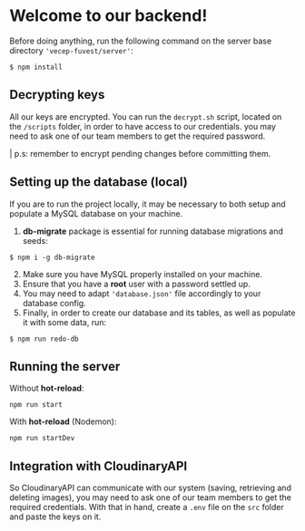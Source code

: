 # Welcome to our backend!

Before doing anything, run the following command on the server base directory `'vecep-fuvest/server'`:

```
$ npm install
```

## Decrypting keys
All our keys are encrypted. You can run the `decrypt.sh` script, located on the `/scripts` folder, in order to have access to our credentials. you may need to ask one of our team members to get the required password.

| p.s: remember to encrypt pending changes before committing them.  

## Setting up the database (local)
If you are to run the project locally, it may be necessary to both setup and populate a MySQL database on your machine.

1. **db-migrate** package is essential for running database migrations and seeds:

```
$ npm i -g db-migrate
```

2. Make sure you have MySQL properly installed on your machine.
3. Ensure that you have a **root** user with a password settled up.
4. You may need to adapt `'database.json'` file accordingly to your database config.
5. Finally, in order to create our database and its tables, as well as populate it with some data, run:

```
$ npm run redo-db
```

## Running the server
Without **hot-reload**:

```
npm run start
```

With **hot-reload** (Nodemon):

```
npm run startDev
```

## Integration with CloudinaryAPI
So CloudinaryAPI can communicate with our system (saving, retrieving and deleting images), you may need to ask one of our team members to get the required credentials. With that in hand, create a `.env` file on the `src` folder and paste the keys on it.
